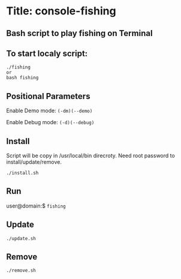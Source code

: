 # Title:  console-fishing

## Bash script to play fishing on Terminal

## To start localy script:
```
./fishing
or 
bash fishing
```
## Positional Parameters
Enable Demo mode:
``
(-dm)(--demo)
``

Enable Debug mode:
``
(-d)(--debug)
``

## Install 
Script will be copy in /usr/local/bin direcroty.
Need root password to install/update/remove.  
```
./install.sh
```

## Run
user@domain:$ ``fishing `` 

## Update
```
./update.sh
```

## Remove
```
./remove.sh
```

